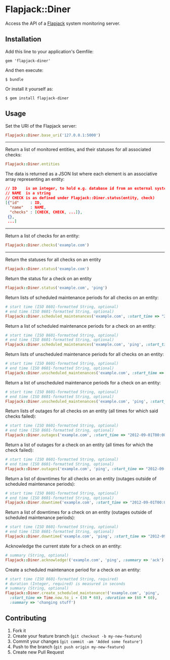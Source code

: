# Flapjack::Diner

Access the API of a [Flapjack](http://flapjack-project.com/) system monitoring server.

## Installation

Add this line to your application's Gemfile:

    gem 'flapjack-diner'

And then execute:

    $ bundle

Or install it yourself as:

    $ gem install flapjack-diner

## Usage

Set the URI of the Flapjack server:

```ruby
Flapjack::Diner.base_uri('127.0.0.1:5000')
```

---

Return a list of monitored entities, and their statuses for all associated checks:

```ruby
Flapjack::Diner.entities
```

The data is returned as a JSON list where each element is an associative array representing an entity:

```json
// ID    is an integer, to hold e.g. database id from an external system
// NAME  is a string
// CHECK is as defined under Flapjack::Diner.status(entity, check)
[{"id"     : ID,
  "name"   : NAME,
  "checks" : [CHECK, CHECK, ...]},
 {},
 ...]
```
---

Return a list of checks for an entity:

```ruby
Flapjack::Diner.checks('example.com')
```

---

Return the statuses for all checks on an entity

```ruby
Flapjack::Diner.status('example.com')
```

Return the status for a check on an entity

```ruby
Flapjack::Diner.status('example.com', 'ping')
```

Return lists of scheduled maintenance periods for all checks on an entity:

```ruby
# start time (ISO 8601-formatted String, optional)
# end time (ISO 8601-formatted String, optional)
Flapjack::Diner.scheduled_maintenances('example.com', :start_time => "2012-09-01T00:00:00+09:30", :end_time => "2012-10-01T00:00:00+09:30")
```

Return a list of scheduled maintenance periods for a check on an entity:

```ruby
# start time (ISO 8601-formatted String, optional)
# end time (ISO 8601-formatted String, optional)
Flapjack::Diner.scheduled_maintenances('example.com', 'ping', :start_time => "2012-09-01T00:00:00+09:30", :end_time => "2012-10-01T00:00:00+09:30")
```

Return lists of unscheduled maintenance periods for all checks on an entity:

```ruby
# start time (ISO 8601-formatted String, optional)
# end time (ISO 8601-formatted String, optional)
Flapjack::Diner.unscheduled_maintenances('example.com', :start_time => "2012-09-01T00:00:00+09:30", :end_time => "2012-10-01T00:00:00+09:30")
```

Return a list of unscheduled maintenance periods for a check on an entity:

```ruby
# start time (ISO 8601-formatted String, optional)
# end time (ISO 8601-formatted String, optional)
Flapjack::Diner.unscheduled_maintenances('example.com', 'ping', :start_time => "2012-09-01T00:00:00+09:30", :end_time => "2012-10-01T00:00:00+09:30")
```

Return lists of outages for all checks on an entity (all times for which said checks failed):

```ruby
# start time (ISO 8601-formatted String, optional)
# end time (ISO 8601-formatted String, optional)
Flapjack::Diner.outages('example.com', :start_time => "2012-09-01T00:00:00+09:30", :end_time => "2012-10-01T00:00:00+09:30")
```

Return a list of outages for a check on an entity (all times for which the check failed):

```ruby
# start time (ISO 8601-formatted String, optional)
# end time (ISO 8601-formatted String, optional)
Flapjack::Diner.outages('example.com', 'ping', :start_time => "2012-09-01T00:00:00+09:30", :end_time => "2012-10-01T00:00:00+09:30")
```

Return a list of downtimes for all checks on an entity (outages outside of scheduled maintenance periods):

```ruby
# start time (ISO 8601-formatted String, optional)
# end time (ISO 8601-formatted String, optional)
Flapjack::Diner.downtime('example.com', :start_time => "2012-09-01T00:00:00+09:30", :end_time => "2012-10-01T00:00:00+09:30")
```

Return a list of downtimes for a check on an entity (outages outside of scheduled maintenance periods):

```ruby
# start time (ISO 8601-formatted String, optional)
# end time (ISO 8601-formatted String, optional)
Flapjack::Diner.downtime('example.com', 'ping', :start_time => "2012-09-01T00:00:00+09:30", :end_time => "2012-10-01T00:00:00+09:30")
```

Acknowledge the current state for a check on an entity:

```ruby
# summary (String, optional)
Flapjack::Diner.acknowledge!('example.com', 'ping', :summary => 'ack')
```

Create a scheduled maintenance period for a check on an entity:

```ruby
# start time (ISO 8601-formatted String, required)
# duration (Integer, required) is measured in seconds
# summary (String, optional)
Flapjack::Diner.create_scheduled_maintenance!('example.com', 'ping',
  :start_time => Time.now.to_i - (30 * 60), :duration => (60 * 60),
  :summary => 'changing stuff')
```

## Contributing

1. Fork it
2. Create your feature branch (`git checkout -b my-new-feature`)
3. Commit your changes (`git commit -am 'Added some feature'`)
4. Push to the branch (`git push origin my-new-feature`)
5. Create new Pull Request
